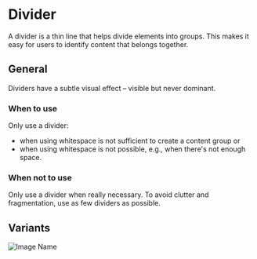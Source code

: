 # Divider

A divider is a thin line that helps divide elements into groups. This makes it easy for users to identify content that belongs together.

## General

Dividers have a subtle visual effect – visible but never dominant.

### When to use

Only use a divider:

*	when using whitespace is not sufficient to create a content group or
*	when using whitespace is not possible, e.g., when there's not enough space.


### When not to use

Only use a divider when really necessary. To avoid clutter and fragmentation, use as few dividers as possible.


## Variants

![Image Name](assets/3_components/divider/divider.png)

